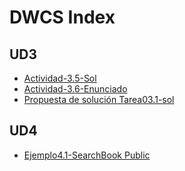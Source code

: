 # DWCS Index

## UD3
- [Actividad-3.5-Sol ](https://github.com/dudwcs/Actividad-3.5-Sol.git)
- [Actividad-3.6-Enunciado](https://github.com/dudwcs/A3.6-enunciado.git)
- [Propuesta de solución Tarea03.1-sol](https://github.com/dudwcs/Tarea03.1-Sol.git)

## UD4
- [Ejemplo4.1-SearchBook Public](https://github.com/dudwcs/Ejemplo4.1-SearchBook)
  


